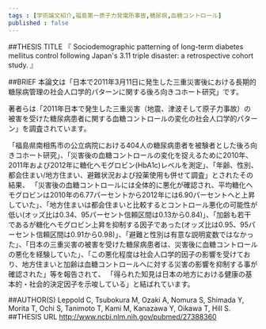 ```yaml
--- 
tags : [学術論文紹介,福島第一原子力発電所事故,糖尿病,血糖コントロール] 
published : false 
---
```


##THESIS TITLE
『
Sociodemographic patterning of long-term diabetes mellitus control following Japan's 3.11 triple disaster: a retrospective cohort study.
』

##BRIEF
本論文は「日本で2011年3月11日に発生した三重災害後における長期的糖尿病管理の社会人口学的パターンに関する後ろ向きコホート研究」です。
  
著者らは「2011年日本で発生した三重災害（地震、津波そして原子力事故）の被害を受けた糖尿病患者に関する血糖コントロールの変化の社会人口学的パターン」を調査されています。
  
「福島県南相馬市の公立病院における404人の糖尿病患者を被験者とした後ろ向きコホート研究」、「災害後の血糖コントロールの変化を捉えるために2010年、2011年および2012年に糖化ヘモグロビン(HbA1c)レベルを測定」、「年齢、性別、都会住まい/地方住まい、避難状況および投薬使用も併せて調査」とされたその結果、  「災害後の血糖コントロールには全体的に悪化が確認され、平均糖化ヘモグロビンは2010年の6.77パーセントから2012年には6.90パーセントへと上昇していた」、「地方住まいは都会住まいと比較するとコントロール悪化の可能性が低い(オッズ比は0.34、95パーセント信頼区間は0.13から0.84)」、「加齢も若干であるが糖化ヘモグロビン上昇を抑制する因子であった(オッズ比は0.95、95パーセント信頼区間は0.91から0.98)」、「避難と性別は有意な説明変数ではなかった」、「日本の三重災害の被害を受けた糖尿病患者は、災害後に血糖コントロールの悪化を経験していた」、「この悪化程度は社会人口学的因子の影響を受けており、地方住まいと加齢は血糖コントロールへに対する災害の影響を抑制する事が確認された」等を報告されて、  「得られた知見は日本の地方における健康の基本的・社会的決定因子を示唆している」と結ばれています。



##AUTHOR(S)
Leppold C, Tsubokura M, Ozaki A, Nomura S, Shimada Y, Morita T, Ochi S, Tanimoto T, Kami M, Kanazawa Y, Oikawa T, Hill S.
##THESIS URL
[http://www.ncbi.nlm.nih.gov/pubmed/27388360
](
http://www.ncbi.nlm.nih.gov/pubmed/27388360
)